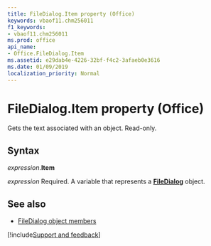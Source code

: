 ```yaml
---
title: FileDialog.Item property (Office)
keywords: vbaof11.chm256011
f1_keywords:
- vbaof11.chm256011
ms.prod: office
api_name:
- Office.FileDialog.Item
ms.assetid: e29dab4e-4226-32bf-f4c2-3afaeb0e3616
ms.date: 01/09/2019
localization_priority: Normal
---
```



# FileDialog.Item property (Office)

Gets the text associated with an object. Read-only.


## Syntax

_expression_.**Item**

_expression_ Required. A variable that represents a **[FileDialog](Office.FileDialog.md)** object.


## See also

- [FileDialog object members](overview/library-reference/filedialog-members-office.md)

[!include[Support and feedback](~/includes/feedback-boilerplate.md)]